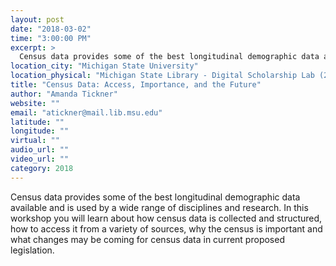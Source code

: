 ```yaml
---
layout: post
date: "2018-03-02"
time: "3:00:00 PM"
excerpt: >
  Census data provides some of the best longitudinal demographic data available and is used by a wide range of disciplines and research. In ...
location_city: "Michigan State University"
location_physical: "Michigan State Library - Digital Scholarship Lab (2W)"
title: "Census Data: Access, Importance, and the Future"
author: "Amanda Tickner"
website: ""
email: "atickner@mail.lib.msu.edu"
latitude: ""
longitude: ""
virtual: ""
audio_url: ""
video_url: ""
category: 2018
---
```


Census data provides some of the best longitudinal demographic data available and is used by a wide range of disciplines and research. In this workshop you will learn about how census data is collected and structured, how to access it from a variety of sources, why the census is important and what changes may be coming for census data in current proposed legislation.
